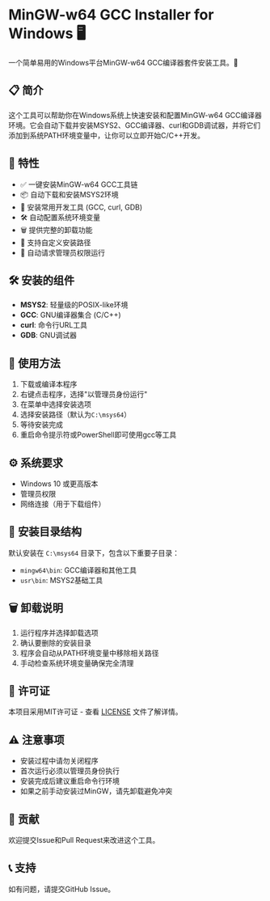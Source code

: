 # MinGW-w64 GCC Installer for Windows 🖥️  

一个简单易用的Windows平台MinGW-w64 GCC编译器套件安装工具。🚀

## 📋 简介

这个工具可以帮助你在Windows系统上快速安装和配置MinGW-w64 GCC编译器环境。它会自动下载并安装MSYS2、GCC编译器、curl和GDB调试器，并将它们添加到系统PATH环境变量中，让你可以立即开始C/C++开发。

## 🌟 特性

- ✅ 一键安装MinGW-w64 GCC工具链
- 📦 自动下载和安装MSYS2环境
- 🔧 安装常用开发工具 (GCC, curl, GDB)
- 🛠️ 自动配置系统环境变量
- 🗑️ 提供完整的卸载功能
- 🎯 支持自定义安装路径
- 🔐 自动请求管理员权限运行

## 🛠️ 安装的组件

- **MSYS2**: 轻量级的POSIX-like环境
- **GCC**: GNU编译器集合 (C/C++)
- **curl**: 命令行URL工具
- **GDB**: GNU调试器

## 📖 使用方法

1. 下载或编译本程序
2. 右键点击程序，选择"以管理员身份运行"
3. 在菜单中选择安装选项
4. 选择安装路径（默认为`C:\msys64`）
5. 等待安装完成
6. 重启命令提示符或PowerShell即可使用gcc等工具

## ⚙️ 系统要求

- Windows 10 或更高版本
- 管理员权限
- 网络连接（用于下载组件）

## 📁 安装目录结构

默认安装在 `C:\msys64` 目录下，包含以下重要子目录：
- `mingw64\bin`: GCC编译器和其他工具
- `usr\bin`: MSYS2基础工具

## 🗑️ 卸载说明

1. 运行程序并选择卸载选项
2. 确认要删除的安装目录
3. 程序会自动从PATH环境变量中移除相关路径
4. 手动检查系统环境变量确保完全清理

## 📄 许可证

本项目采用MIT许可证 - 查看 [LICENSE](LICENSE) 文件了解详情。

## ⚠️ 注意事项

- 安装过程中请勿关闭程序
- 首次运行必须以管理员身份执行
- 安装完成后建议重启命令行环境
- 如果之前手动安装过MinGW，请先卸载避免冲突

## 🤝 贡献

欢迎提交Issue和Pull Request来改进这个工具。

## 📞 支持

如有问题，请提交GitHub Issue。
